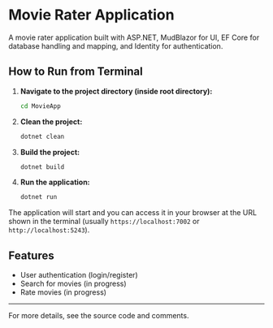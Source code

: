 # Movie Rater Application

A movie rater application built with ASP.NET, MudBlazor for UI, EF Core for database handling and mapping, and Identity for authentication.

## How to Run from Terminal

1. **Navigate to the project directory (inside root directory):**
   ```sh
   cd MovieApp
   ```
2. **Clean the project:**
   ```sh
   dotnet clean
   ```
3. **Build the project:**
   ```sh
   dotnet build
   ```
4. **Run the application:**
   ```sh
   dotnet run
   ```

The application will start and you can access it in your browser at the URL shown in the terminal (usually `https://localhost:7002` or `http://localhost:5243`).

## Features
- User authentication (login/register)
- Search for movies (in progress)
- Rate movies (in progress)

---

For more details, see the source code and comments.
